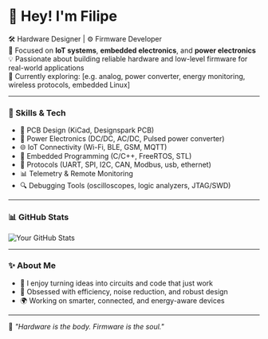 # 👋 Hey! I'm Filipe

🛠️ Hardware Designer | ⚙️ Firmware Developer  
🔌 Focused on **IoT systems**, **embedded electronics**, and **power electronics**  
💡 Passionate about building reliable hardware and low-level firmware for real-world applications  
🌱 Currently exploring: [e.g. analog, power converter, energy monitoring, wireless protocols, embedded Linux]

---

### 🔧 Skills & Tech

- 📐 PCB Design (KiCad, Designspark PCB)
- 🔋 Power Electronics (DC/DC, AC/DC, Pulsed power converter)
- 🌐 IoT Connectivity (Wi-Fi, BLE, GSM, MQTT)
- 🧠 Embedded Programming (C/C++, FreeRTOS, STL)
- 📡 Protocols (UART, SPI, I2C, CAN, Modbus, usb, ethernet)
- 📊 Telemetry & Remote Monitoring
- 🔍 Debugging Tools (oscilloscopes, logic analyzers, JTAG/SWD)

---

### 📊 GitHub Stats

![Your GitHub Stats](https://github-readme-stats.vercel.app/api?username=budenga&show_icons=true&theme=merko)

---

### ✨ About Me

- 🧘 I enjoy turning ideas into circuits and code that just work
- 🔧 Obsessed with efficiency, noise reduction, and robust design
- 🌍 Working on smarter, connected, and energy-aware devices

---

📌 _"Hardware is the body. Firmware is the soul."_  
